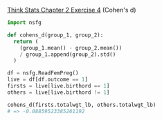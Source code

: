 [Think Stats Chapter 2 Exercise 4](http://greenteapress.com/thinkstats2/html/thinkstats2003.html#toc24) (Cohen's d)

```python
import nsfg

def cohens_d(group_1, group_2):
  return (
    (group_1.mean() - group_2.mean())
    / group_1.append(group_2).std()
  )

df = nsfg.ReadFemPreg()
live = df[df.outcome == 1]
firsts = live[live.birthord == 1]
others = live[live.birthord != 1]

cohens_d(firsts.totalwgt_lb, others.totalwgt_lb)
# => -0.08859523385261192
```
